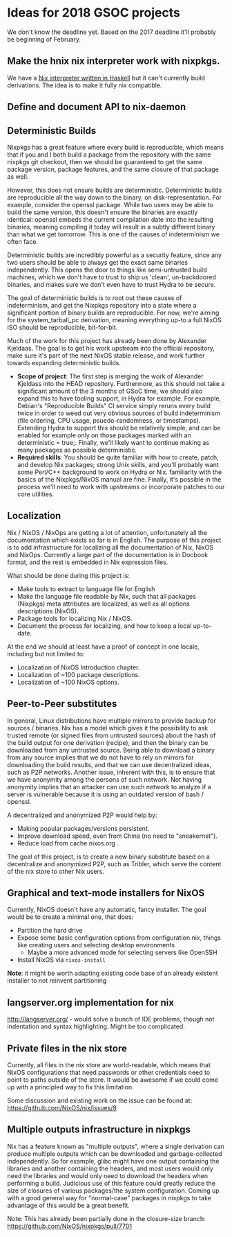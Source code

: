 # Ideas for 2018 GSOC projects

We don't know the deadline yet. Based on the 2017 deadline it'll
probably be beginning of February.

## Make the hnix nix interpreter work with nixpkgs.

We have a
[Nix interpreter written in Haskell](https://github.com/jwiegley/hnix)
but it can't currently build derivations. The idea is to make it fully nix compatible.

## Define and document API to nix-daemon

## Deterministic Builds

Nixpkgs has a great feature where every build is reproducible, which means that
if you and I both build a package from the repository with the same nixpkgs git
checkout, then we should be guaranteed to get the same package version, package
features, and the same closure of that package as well.

However, this does not ensure builds are deterministic. Deterministic builds are
reproducible all the way down to the binary, on disk-representation. For
example, consider the openssl package. While two users may be able to build the
same version, this doesn't ensure the binaries are exactly identical: openssl
embeds the current compilation date into the resulting binaries, meaning
compiling it today will result in a subtly different binary than what we get
tomorrow. This is one of the causes of indeterminism we often face.

Deterministic builds are incredibly powerful as a security feature, since any
two users should be able to always get the exact same binaries
independently. This opens the door to things like semi-untrusted build machines,
which we don't have to trust to ship us 'clean', un-backdoored binaries, and
makes sure we don't even have to trust Hydra to be secure.

The goal of deterministic builds is to root out these causes of indeterminism,
and get the Nixpkgs repository into a state where a significant portion of
binary builds are reproducible. For now, we're aiming for the system_tarball_pc
derivation, meaning everything up-to a full NixOS ISO should be reproducible,
bit-for-bit.

Much of the work for this project has already been done by Alexander
Kjeldaas. The goal is to get his work upstream into the official repository,
make sure it's part of the next NixOS stable release, and work further towards
expanding deterministic builds.

* **Scope of project**: The first step is merging the work of Alexander Kjeldass
  into the HEAD repository. Furthermore, as this should not take a significant
  amount of the 3 months of GSoC time, we should also expand this to have
  tooling support, in Hydra for example. For example, Debian's "Reproducible
  Builds" CI service simply reruns every build twice in order to weed out very
  obvious sources of build indeterminism (file ordering, CPU usage,
  psuedo-randomness, or timestamps). Extending Hydra to support this should be
  relatively simple, and can be enabled for example only on those packages
  marked with an deterministic = true;. Finally, we'll likely want to continue
  making as many packages as possible deterministic.
* **Required skills**: You should be quite familiar with how to create, patch,
  and develop Nix packages; strong Unix skills, and you'll probably want some
  Perl/C++ background to work on Hydra or Nix. familiarity with the basics of
  the Nixpkgs/NixOS manual are fine. Finally, it's possible in the process we'll
  need to work with upstreams or incorporate patches to our core utilities.

## Localization

Nix / NixOS / NixOps are getting a lot of attention, unfortunately all the
documentation which exists so far is in English. The purpose of this project is
to add infrastructure for localizing all the documentation of Nix, NixOS and
NixOps. Currently a large part of the documentation is in Docbook format, and
the rest is embedded in Nix expression files.

What should be done during this project is:

* Make tools to extract to language file for English
* Make the language file readable by Nix, such that all packages (Nixpkgs) meta
  attributes are localized, as well as all options descriptions (NixOS).
* Package tools for localizing Nix / NixOS.
* Document the process for localizing, and how to keep a local up-to-date.

At the end we should at least have a proof of concept in one locale, including
but not limited to:

* Localization of NixOS Introduction chapter.
* Localization of ~100 package descriptions.
* Localization of ~100 NixOS options.

## Peer-to-Peer substitutes

In general, Linux distributions have multiple mirrors to provide backup for
sources / binaries. Nix has a model which gives it the possibility to ask
trusted remote (or signed files from untrusted sources) about the hash of the
build output for one derivation (recipe), and then the binary can be downloaded
from any untrusted source. Being able to download a binary from any source
implies that we do not have to rely on mirrors for downloading the build
results, and that we can use decentralized ideas, such as P2P networks. Another
issue, inherent with this, is to ensure that we have anonymity among the persons
of such network. Not having anonymity implies that an attacker can use such
network to analyze if a server is vulnerable because it is using an outdated
version of bash / openssl.

A decentralized and anonymized P2P would help by:

* Making popular packages/versions persistent.
* Improve download speed, even from China (no need to "sneakernet").
* Reduce load from cache.nixos.org .

The goal of this project, is to create a new binary substitute based on a
decentralize and anonymized P2P, such as Tribler, which serve the content of the
nix store to other Nix users.

## Graphical and text-mode installers for NixOS

Currently, NixOS doesn't have any automatic, fancy installer. The goal would be
to create a minimal one, that does:

* Partition the hard drive
* Expose some basic configuration options from configuration.nix, things like
creating users and selecting desktop environments
    * Maybe a more advanced mode for selecting servers like OpenSSH
* Install NixOS via `nixos-install`

**Note**: it might be worth adapting existing code base of an already existent
installer to not reinvent partitioning

## langserver.org implementation for nix

http://langserver.org/ - would solve a bunch of IDE problems, though
not indentation and syntax highlighting. Might be too complicated.

## Private files in the nix store

Currently, all files in the nix store are world-readable, which means that NixOS
configurations that need passwords or other credentials need to point to paths
outside of the store. It would be awesome if we could come up with a principled
way to fix this limitation.

Some discussion and existing work on the issue can be found at:
https://github.com/NixOS/nix/issues/8

## Multiple outputs infrastructure in nixpkgs

Nix has a feature known as "multiple outputs", where a single derivation can
produce multiple outputs which can be downloaded and garbage-collected
independently. So for example, glibc might have one output containing the
libraries and another containing the headers, and most users would only need the
libraries and would only need to download the headers when performing a
build. Judicious use of this feature could greatly reduce the size of closures
of various packages/the system configuration. Coming up with a good general way
for "normal-case" packages in nixpkgs to take advantage of this would be a great
benefit.

Note: This has already been partially done in the closure-size branch:
https://github.com/NixOS/nixpkgs/pull/7701

